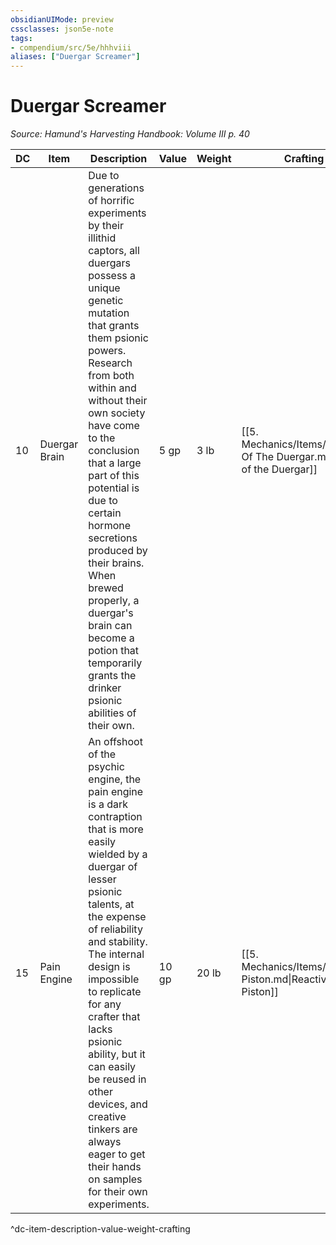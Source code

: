 ```yaml
---
obsidianUIMode: preview
cssclasses: json5e-note
tags:
- compendium/src/5e/hhhviii
aliases: ["Duergar Screamer"]
---
```

# Duergar Screamer
*Source: Hamund's Harvesting Handbook: Volume III p. 40* 

| DC | Item | Description | Value | Weight | Crafting |
|----|------|-------------|-------|--------|----------|
| 10 | Duergar Brain | Due to generations of horrific experiments by their illithid captors, all duergars possess a unique genetic mutation that grants them psionic powers. Research from both within and without their own society have come to the conclusion that a large part of this potential is due to certain hormone secretions produced by their brains. When brewed properly, a duergar's brain can become a potion that temporarily grants the drinker psionic abilities of their own. | 5 gp | 3 lb | [[5. Mechanics/Items/Potion Of The Duergar.md\|Potion of the Duergar]] |
| 15 | Pain Engine | An offshoot of the psychic engine, the pain engine is a dark contraption that is more easily wielded by a duergar of lesser psionic talents, at the expense of reliability and stability. The internal design is impossible to replicate for any crafter that lacks psionic ability, but it can easily be reused in other devices, and creative tinkers are always eager to get their hands on samples for their own experiments. | 10 gp | 20 lb | [[5. Mechanics/Items/Reactive Piston.md\|Reactive Piston]] |
^dc-item-description-value-weight-crafting